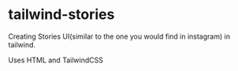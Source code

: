 # tailwind-stories
Creating Stories UI(similar to the one you would find in instagram) in tailwind.

Uses HTML and TailwindCSS
